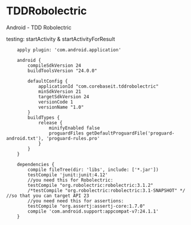 # TDDRobolectric
Android - TDD Robolectric

testing:
startActivity &
startActivityForResult

        apply plugin: 'com.android.application'
        
        android {
            compileSdkVersion 24
            buildToolsVersion "24.0.0"
        
            defaultConfig {
                applicationId "com.corebaseit.tddrobolectric"
                minSdkVersion 21
                targetSdkVersion 24
                versionCode 1
                versionName "1.0"
            }
            buildTypes {
                release {
                    minifyEnabled false
                    proguardFiles getDefaultProguardFile('proguard-android.txt'), 'proguard-rules.pro'
                }
            }
        }
        
        dependencies {
            compile fileTree(dir: 'libs', include: ['*.jar'])
            testCompile 'junit:junit:4.12'
            //you need this for Robolectric:
            testCompile "org.robolectric:robolectric:3.1.2"
            /*testCompile "org.robolectric:robolectric:3.1-SNAPSHOT" */ //so that you can target API 23
            //you need need this for assertions:
            testCompile "org.assertj:assertj-core:1.7.0"
            compile 'com.android.support:appcompat-v7:24.1.1'
        }
